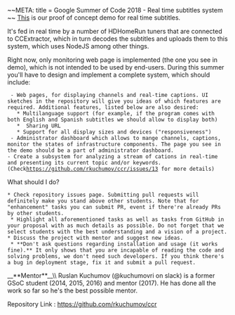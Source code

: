 \~\~META: title = Google Summer of Code 2018 - Real time subtitles
system \~\~ [This](http://realtimedemo.ccextractor.org:8080/)
is our proof of concept demo for real time subtitles.

It\'s fed in real time by a number of HDHomeRun tuners that are
connected to CCExtractor, which in turn decodes the subtitles and
uploads them to this system, which uses NodeJS among other things.

Right now, only monitoring web page is implemented (the one you see in
demo), which is not intended to be used by end-users. During this summer
you\'ll have to design and implement a complete system, which should
include:

` - Web pages, for displaying channels and real-time captions. UI sketches in the repository will give you ideas of which features are required. Additional features, listed below are also desired:`\
`   * Multilanguage support (for example, if the program comes with both English and Spanish subtitles we should allow to display both)`\
`   *  Sharing URL`\
`   * Support for all display sizes and devices ("responsiveness")`\
` - Administrator dashboard which allows to mange channels, captions, monitor the states of infrastructure components. The page you see in the demo should be a part of administrator dashboard.`\
` - Create a subsystem for analyzing a stream of cations in real-time and presenting its current topic and/or keywords. (Check `[`https://github.com/rkuchumov/ccr/issues/13`](https://github.com/rkuchumov/ccr/issues/13)` for more details)`

What should I do?

` * Check repository issues page. Submitting pull requests will definitely make you stand above other students. Note that for "enhancement" tasks you can submit PR, event if there're already PRs by other students.  `\
` * Highlight all aforementioned tasks as well as tasks from GitHub in your proposal with as much details as possible. Do not forget that we select students with the best understanding and a vision of a project.`\
` * Discuss the project with mentor and suggest new ideas. `\
` * **Don't ask questions regarding installation and usage (it works fine).** It only shows that you are incapable of reading the code and solving problems, we don't need such developers. If you think there's a bug in deployment stage, fix it and submit a pull request.`

\_\_\*\*Mentor\*\*\_\_\\\\ Ruslan Kuchumov (\@kuchumovri on slack) is a
former GSoC student (2014, 2015, 2016) and mentor (2017). He has done
all the work so far so he\'s the best possible mentor.

Repository Link :
[<https://github.com/rkuchumov/ccr>](https://github.com/rkuchumov/ccr/)
